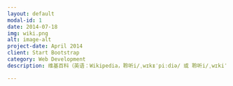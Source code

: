 ```yaml
---
layout: default
modal-id: 1
date: 2014-07-18
img: wiki.png
alt: image-alt
project-date: April 2014
client: Start Bootstrap
category: Web Development
description: 维基百科（英语：Wikipedia，聆听i/ˌwɪkᵻˈpiːdiə/ 或 聆听i/ˌwɪkiˈpiːdiə/）是一个网络百科全书项目，特点是自由内容、自由编辑。它目前是全球网络上最大且最受大众欢迎的参考工具书，名列全球十大最受欢迎的网站。维基百科目前由非营利组织维基媒体基金会负责营运。Wikipedia是一个混成词，分别取自于网站核心技术“Wiki”以及英文中百科全书之意的“encyclopedia”。维基百科最早是在吉米·威尔士与拉里·桑格两人的合作下于2001年1月13日在互联网上推出的网站服务，并于1月15日正式展开网络百科全书计划。

---
```

